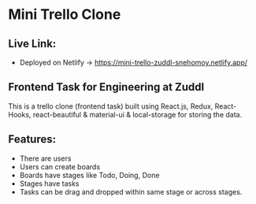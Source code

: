 # Mini Trello Clone

## Live Link:

* Deployed on Netlify -> https://mini-trello-zuddl-snehomoy.netlify.app/

## Frontend Task for Engineering at Zuddl

This is a trello clone (frontend task) built using React.js, Redux, React-Hooks, react-beautiful & material-ui & local-storage for storing the data.

## Features:

 * There are users
 * Users can create boards
 * Boards have stages like Todo, Doing, Done
 * Stages have tasks
 * Tasks can be drag and dropped within same stage or across stages.
